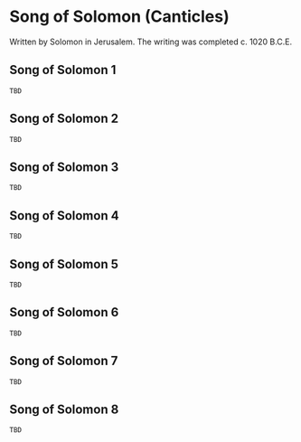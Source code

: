 # Song of Solomon (Canticles)

Written by Solomon in Jerusalem. The writing was completed c. 1020 B.C.E.

## Song of Solomon 1

```
TBD
```


## Song of Solomon 2

```
TBD
```


## Song of Solomon 3

```
TBD
```


## Song of Solomon 4

```
TBD
```


## Song of Solomon 5

```
TBD
```


## Song of Solomon 6

```
TBD
```


## Song of Solomon 7

```
TBD
```


## Song of Solomon 8

```
TBD
```


